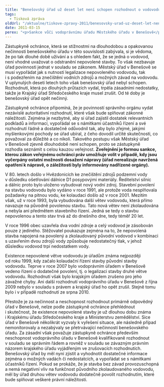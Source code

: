 ```yaml
---
title: "Benešovský úřad už deset let není schopen rozhodnout o vodovodu"
tags:
  - Tisková zpráva
oldUrl: "/aktualne/tiskove-zpravy-2011/benesovsky-urad-uz-deset-let-neni-schopen-rozhodnout-o-vodovodu"
date: 2011-03-15
perex: "<p>Sankce vůči vodoprávnímu úřadu Městského úřadu v Benešově</p><p>Už déle než 10 let úřady ví o nepovoleném a nezkolaudovaném vodovodu v Hvězdonicích na Benešovsku, přesto o něm vodoprávní úřad Městského úřadu v Benešově ani po výzvách Krajského úřadu Středočeského kraje a Ministerstva zemědělství není schopen rozhodnout. </p>"
---
```


<!-- imported from the old website -->

<p>Zástupkyně ochránce, která se stížnostmi na dlouhodobou a opakovanou nečinnosti benešovského úřadu v této souvislosti zabývala, si je vědoma, že po tak dlouhé době užívání a s ohledem fakt, že se jedná o vodovod, není vhodné uvažovat o odstranění nepovolené stavby. To však nezbavuje úřad povinnosti jednat v souladu se zákonem. Městský úřad v Benešově se musí vypořádat jak s nutností legalizace nepovoleného vodovodu, tak i s podezřením na znečištění vodních zdrojů a možných závad na vodovodu. V uplynulých deseti letech toho však benešovský úřad nebyl schopen. Rozhodnutí, která po dlouhých průtazích vydal, trpěla zásadními nedostatky, takže je Krajský úřad Středočeského kraje musel zrušit. Od té doby je benešovský úřad opět nečinný.</p><p>Zástupkyně ochránce připomíná, že je povinností správního orgánu vydat nezávislé autoritativní rozhodnutí, které však bude splňovat zákonné náležitosti. Zejména je nezbytné, aby si úřad zajistil dostatek relevantních podkladů a informací, vypořádal se s námitkami účastníků řízení a své rozhodnutí řádně a dostatečně odůvodnil tak, aby bylo zřejmé, jakými myšlenkovými pochody se úřad ubíral, z čeho dovodil určité skutečnosti, co považoval za důležité a co nikoli. Takového postupu však Městský úřad v Benešově zjevně dlouhodobě není schopen, proto se zástupkyně rozhodla seznámit s celou kauzou veřejnost. <strong>Zveřejnění je formou sankce, kterou zákon veřejnému ochránci práv umožňuje volit v případě, kdy jsou vyčerpány ostatní možnosti dosažení nápravy (úřad nerealizuje navržená opatření k nápravě, o záležitosti byly informovány nadřízené orgány).</strong></p><p>V 80. letech došlo v Hvězdonicích ke znečištění zdrojů podzemní vody v důsledku ošetřování dálnice D1 posypovými materiály. Ředitelství silnic a dálnic proto bylo uloženo vybudovat nový vodní zdroj. Stavební povolení na stavbu vodovodu bylo vydáno v roce 1991, ale protože voda nesplňovala požadavky na pitnou vodu, ke kolaudaci došlo až v roce 2001. Mezitím však, už v roce 1993, byla vybudována další větev vodovodu, která přímo navazuje na původně povolenou stavbu. Tato nová větev není zkolaudována a nebyla ani předmětem stavebního řízení. Jedná se tedy o stavbu nepovolenou a tento stav trvá až do dnešního dne, tedy téměř 20 let.</p><p>V roce 1996 obec uzavřela dva vodní zdroje a celý vodovod je zásobován pouze z jediného. Stěžovatel poukazuje zejména na to, že nepovolená stavba napojená na povolený a zkolaudovaný původní vodovod v kombinaci s uzavřením dvou zdrojů vody způsobuje nedostatečný tlak, v jehož důsledku vodovod trpí nedostatkem vody.</p><p>Existence nepovolené větve vodovodu je úřadům známa nejpozději od roku 1999, kdy začalo kolaudační řízení stavby původní stavby vodovodu. Teprve v roce 2007 bylo vodoprávním úřadem v Benešově vedeno řízení o dodatečné povolení, tj. o legalizaci stavby druhé větve vodovodu. Rozhodnutí však bylo krajským úřadem zrušeno pro jeho závažné chyby. Ani další rozhodnutí vodoprávního úřadu v Benešově z října 2009 nebylo v souladu s právem a krajský úřad ho opět zrušil. Stejně tomu bylo i v případě rozhodnutí ze srpna 2010.</p><p>Přestože je za nečinnost a neschopnost rozhodnout primárně odpovědný úřad v Benešově, nelze podle zástupkyně ochránce přehlédnout i skutečnost, že existence nepovolené stavby je už dlouhou dobu známa i Krajskému úřadu Středočeského kraje a Ministerstvu zemědělství. Sice úřad v Benešově několikrát vyzvaly k vyřešení situace, ale následně případ nemonitorovaly a nezabývaly se přetrvávající nečinností benešovského úřadu. Za zásadní však považuje zástupkyně ochránce především neschopnost vodoprávního úřadu v Benešově kvalifikovaně rozhodnout v souladu se správním řádem a rovněž v souladu se závazným právním názorem krajského úřadu vyjádřeným ve zrušovacích rozhodnutích. Benešovský úřad by měl nyní zjistit a vyhodnotit dostatečné informace zejména o možných vadách či nedostatcích, a vypořádat se s námitkami účastníků řízení. Pokud se prokáže, že je stavba bez závad provozuschopná a nemá negativní vliv na funkčnost původního zkolaudovaného vodovodu, měl by úřad druhou větev vodovodu dodatečně povolit rozhodnutím, které bude splňovat veškeré právní náležitosti.</p>
